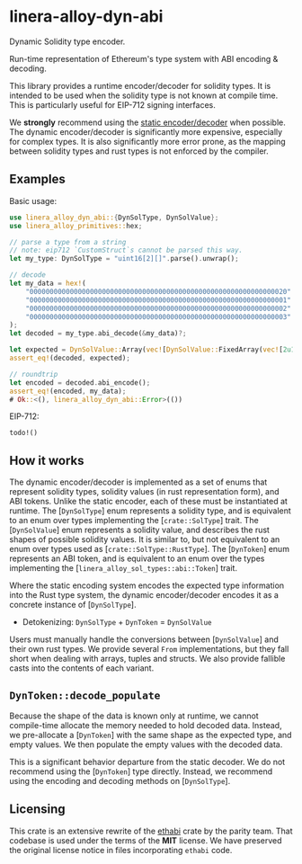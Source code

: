 # linera-alloy-dyn-abi

Dynamic Solidity type encoder.

Run-time representation of Ethereum's type system with ABI encoding & decoding.

This library provides a runtime encoder/decoder for solidity types. It is
intended to be used when the solidity type is not known at compile time.
This is particularly useful for EIP-712 signing interfaces.

We **strongly** recommend using the [static encoder/decoder][abi] when possible.
The dynamic encoder/decoder is significantly more expensive, especially for
complex types. It is also significantly more error prone, as the mapping
between solidity types and rust types is not enforced by the compiler.

[abi]: https://docs.rs/linera-alloy-sol-types

## Examples

Basic usage:

```rust
use linera_alloy_dyn_abi::{DynSolType, DynSolValue};
use linera_alloy_primitives::hex;

// parse a type from a string
// note: eip712 `CustomStruct`s cannot be parsed this way.
let my_type: DynSolType = "uint16[2][]".parse().unwrap();

// decode
let my_data = hex!(
    "0000000000000000000000000000000000000000000000000000000000000020" // offset
    "0000000000000000000000000000000000000000000000000000000000000001" // length
    "0000000000000000000000000000000000000000000000000000000000000002" // .[0][0]
    "0000000000000000000000000000000000000000000000000000000000000003" // .[0][1]
);
let decoded = my_type.abi_decode(&my_data)?;

let expected = DynSolValue::Array(vec![DynSolValue::FixedArray(vec![2u16.into(), 3u16.into()])]);
assert_eq!(decoded, expected);

// roundtrip
let encoded = decoded.abi_encode();
assert_eq!(encoded, my_data);
# Ok::<(), linera_alloy_dyn_abi::Error>(())
```

EIP-712:

```rust,ignore
todo!()
```

## How it works

The dynamic encoder/decoder is implemented as a set of enums that represent
solidity types, solidity values (in rust representation form), and ABI
tokens. Unlike the static encoder, each of these must be instantiated at
runtime. The [`DynSolType`] enum represents a solidity type, and is
equivalent to an enum over types implementing the [`crate::SolType`] trait.
The [`DynSolValue`] enum represents a solidity value, and describes the
rust shapes of possible solidity values. It is similar to, but not
equivalent to an enum over types used as [`crate::SolType::RustType`]. The
[`DynToken`] enum represents an ABI token, and is equivalent to an enum over
the types implementing the [`linera_alloy_sol_types::abi::Token`] trait.

Where the static encoding system encodes the expected type information into
the Rust type system, the dynamic encoder/decoder encodes it as a concrete
instance of [`DynSolType`].

- Detokenizing: `DynSolType` + `DynToken` = `DynSolValue`

Users must manually handle the conversions between [`DynSolValue`] and their
own rust types. We provide several `From` implementations, but they fall
short when dealing with arrays, tuples and structs. We also provide fallible
casts into the contents of each variant.

## `DynToken::decode_populate`

Because the shape of the data is known only at runtime, we cannot
compile-time allocate the memory needed to hold decoded data. Instead, we
pre-allocate a [`DynToken`] with the same shape as the expected type, and
empty values. We then populate the empty values with the decoded data.

This is a significant behavior departure from the static decoder. We do not
recommend using the [`DynToken`] type directly. Instead, we recommend using
the encoding and decoding methods on [`DynSolType`].

## Licensing

This crate is an extensive rewrite of the
[ethabi](https://github.com/rust-ethereum/ethabi) crate by the parity team.
That codebase is used under the terms of the **MIT** license. We have preserved
the original license notice in files incorporating `ethabi` code.

